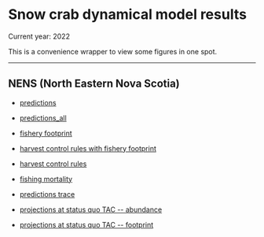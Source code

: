 # Snow crab dynamical model results 

Current year: 2022

This is a convenience wrapper to view some figures in one spot.

---

## NENS (North Eastern Nova Scotia)

- [predictions](outputs/2022/size_structured_dde_normalized/plot_predictions_cfanorth.pdf)
- [predictions_all](outputs/2022/size_structured_dde_normalized/plot_predictions_everything_cfanorth.pdf)
- [fishery footprint](outputs/2022/size_structured_dde_normalized/plot_footprint_cfanorth.pdf.pdf)
- [harvest control rules with fishery footprint](outputs/2022/size_structured_dde_normalized/plot_hcr_footprint_cfanorth.pdf)

- [harvest control rules](outputs/2022/size_structured_dde_normalized/plot_hcr_cfanorth.pdf)
- [fishing mortality](outputs/2022/size_structured_dde_normalized/plot_fishing_mortality_cfanorth.pdf)

- [predictions trace](outputs/2022/size_structured_dde_normalized/plot_predictions_trace_cfanorth.pdf)
- [projections at status quo TAC -- abundance](outputs/2022/size_structured_dde_normalized/plot_trace_projections_cfanorth__1.0__.pdf)
- [projections at status quo TAC -- footprint](outputs/2022/size_structured_dde_normalized/plot_trace_footprint_projections_cfanorth__1.0__.pdf)

